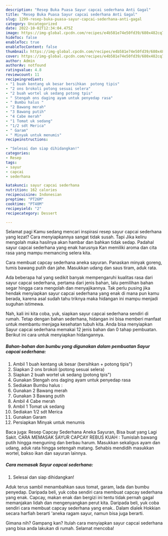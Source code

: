 ```yaml
---
description: "Resep Buka Puasa Sayur capcai sederhana Anti Gagal"
title: "Resep Buka Puasa Sayur capcai sederhana Anti Gagal"
slug: 1299-resep-buka-puasa-sayur-capcai-sederhana-anti-gagal
category: Uncategorized
date: 2022-10-02T12:34:04.475Z
image: https://img-global.cpcdn.com/recipes/e4b581e74e50fd39/680x482cq70/sayur-capcai-sederhana-foto-resep-utama.jpg
hideToc: false
enableToc: true
enableTocContent: false
thumbnail: https://img-global.cpcdn.com/recipes/e4b581e74e50fd39/680x482cq70/sayur-capcai-sederhana-foto-resep-utama.jpg
cover: https://img-global.cpcdn.com/recipes/e4b581e74e50fd39/680x482cq70/sayur-capcai-sederhana-foto-resep-utama.jpg
author: Admin
authorAv: notfound
ratingvalue: 4.8
reviewcount: 11
recipeingredient:
- "1 buah kentang uk besar bersihkan  potong tipis"
- "2 ons brokoli potong sesuai selera"
- "2 buah wortel uk sedang potong tpis"
- " Stengah ons daging ayam untuk penyedap rasa"
- " Bumbu halus "
- "2 Bawang merah"
- "3 Bawang putih"
- "4 Cabe merah"
- "1 Tomat uk sedang"
- "1/2 sdt Merica"
- " Garam"
- " Minyak untuk menumis"
recipeinstructions:

- "Selesai dan siap dihidangkan!"
categories:
- Resep
tags:
- sayur
- capcai
- sederhana

katakunci: sayur capcai sederhana 
nutrition: 162 calories
recipecuisine: Indonesian
preptime: "PT26M"
cooktime: "PT40M"
recipeyield: "2"
recipecategory: Dessert

---
```



Selamat pagi Kamu sedang mencari inspirasi resep sayur capcai sederhana yang lezat? Cara menyiapkannya sangat tidak susah. Tapi Jika keliru mengolah maka hasilnya akan hambar dan bahkan tidak sedap. Padahal sayur capcai sederhana yang enak harusnya Kan memiliki aroma dan cita rasa yang mampu memancing selera kita.


Cara membuat capcay sederhana aneka sayuran. Panaskan minyak goreng, tumis bawang putih dan jahe. Masukkan udang dan saus tiram, aduk rata.

Ada beberapa hal yang sedikit banyak mempengaruhi kualitas rasa dari sayur capcai sederhana, pertama dari jenis bahan, lalu pemilihan bahan segar hingga cara mengolah dan menyajikannya. Tak perlu pusing jika hendak menyiapkan sayur capcai sederhana yang enak di mana pun kamu berada, karena asal sudah tahu triknya maka hidangan ini mampu menjadi suguhan istimewa.


Nah, kali ini kita coba, yuk, siapkan sayur capcai sederhana sendiri di rumah. Tetap dengan bahan sederhana, hidangan ini bisa memberi manfaat untuk membantu menjaga kesehatan tubuh kita. Anda bisa menyiapkan Sayur capcai sederhana memakai 12 jenis bahan dan 0 tahap pembuatan. Berikut ini cara untuk menyiapkan hidangannya.

<!--inarticleads1-->

##### Bahan-bahan dan bumbu yang digunakan dalam pembuatan Sayur capcai sederhana:

1. Ambil 1 buah kentang uk besar (bersihkan + potong tipis&#34;)
1. Siapkan 2 ons brokoli (potong sesuai selera)
1. Siapkan 2 buah wortel uk sedang (potong tpis&#34;)
1. Gunakan  Stengah ons daging ayam untuk penyedap rasa
1. Sediakan  Bumbu halus :
1. Gunakan 2 Bawang merah
1. Gunakan 3 Bawang putih
1. Ambil 4 Cabe merah
1. Ambil 1 Tomat uk sedang
1. Sediakan 1/2 sdt Merica
1. Gunakan  Garam
1. Persiapkan  Minyak untuk menumis


Baca juga: Resep Capcay Sederhana Aneka Sayuran, Bisa buat yang Lagi Sakit. CARA MEMASAK SAYUR CAPCAY REBUS KUAH : Tumislah bawang putih hingga menguning dan berbau harum. Masukkan sekaligus ayam dan udang, aduk rata hingga setengah matang. Sehabis mendidih masukkan wortel, bakso ikan dan sayuran lainnya. 

<!--inarticleads2-->

##### Cara memasak Sayur capcai sederhana:


1. Selesai dan siap dihidangkan!

Aduk terus sambil menambahkan saus tomat, garam, lada dan bumbu penyedap. Daripada beli, yuk coba sendiri cara membuat capcay sederhana yang enak. Capcay, makan enak dan bergizi ini tentu tidak pernah gagal memanjakan lidah dan mengenyangkan perut kita. Daripada beli, yuk coba sendiri cara membuat capcay sederhana yang enak.. Dalam dialek Hokkian secara harfiah berarti &#39;aneka ragam sayur, namun bisa juga berarti. 

Gimana nih? Gampang kan? Itulah cara menyiapkan sayur capcai sederhana yang bisa anda lakukan di rumah. Selamat mencoba!
